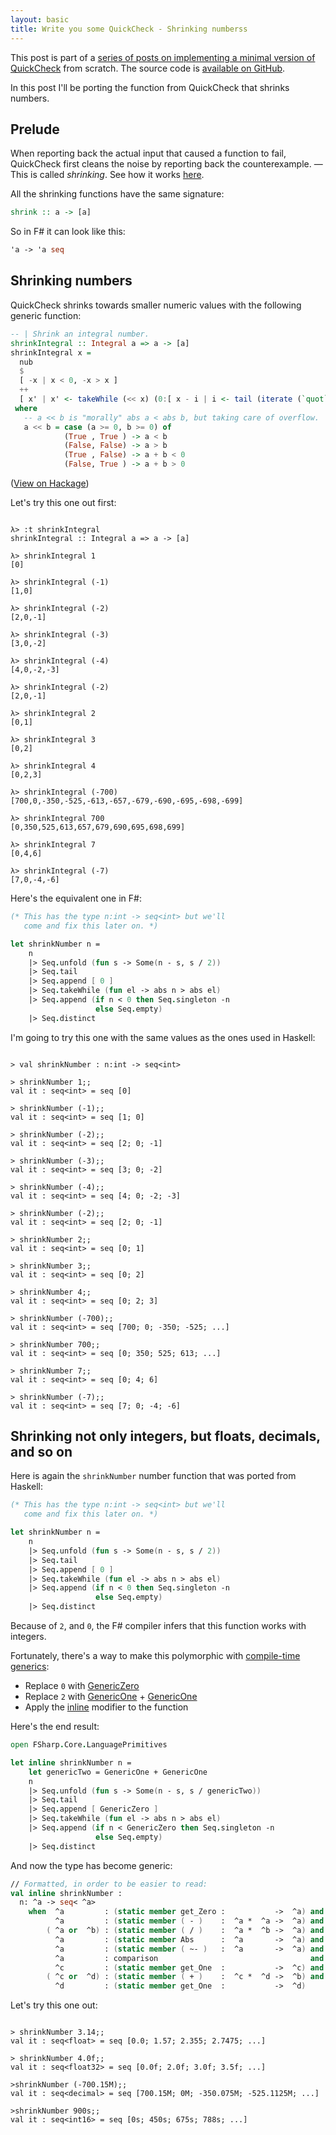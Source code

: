 ```yaml
---
layout: basic
title: Write you some QuickCheck - Shrinking numberss
---
```


This post is part of a [series of posts on implementing a minimal version of QuickCheck](/2016/02/08/write-you-some-quickcheck/) from scratch. The source code is [available on GitHub](https://gist.github.com/moodmosaic/65c576732722b3b7a200).

In this post I'll be porting the function from QuickCheck that shrinks numbers.

## Prelude

When reporting back the actual input that caused a function to fail, QuickCheck first cleans the noise by reporting back the counterexample. — This is called *shrinking*. See how it works [here](http://www.dcc.fc.up.pt/~pbv/aulas/tapf/slides/quickcheck.html#shrinking).

All the shrinking functions have the same signature:

``` haskell
shrink :: a -> [a]
```

So in F# it can look like this:

```fsharp
'a -> 'a seq
```

## Shrinking numbers

QuickCheck shrinks towards smaller numeric values with the following generic function:

``` haskell
-- | Shrink an integral number.
shrinkIntegral :: Integral a => a -> [a]
shrinkIntegral x =
  nub
  $
  [ -x | x < 0, -x > x ]
  ++
  [ x' | x' <- takeWhile (<< x) (0:[ x - i | i <- tail (iterate (`quot` 2) x) ]) ]
 where
   -- a << b is "morally" abs a < abs b, but taking care of overflow.
   a << b = case (a >= 0, b >= 0) of
            (True , True ) -> a < b
            (False, False) -> a > b
            (True , False) -> a + b < 0
            (False, True ) -> a + b > 0
```
([View on Hackage](https://hackage.haskell.org/package/QuickCheck-2.8.2/docs/src/Test-QuickCheck-Arbitrary.html#shrinkIntegral))

Let's try this one out first:

``` text

λ> :t shrinkIntegral
shrinkIntegral :: Integral a => a -> [a]

λ> shrinkIntegral 1
[0]

λ> shrinkIntegral (-1)
[1,0]

λ> shrinkIntegral (-2)
[2,0,-1]

λ> shrinkIntegral (-3)
[3,0,-2]

λ> shrinkIntegral (-4)
[4,0,-2,-3]

λ> shrinkIntegral (-2)
[2,0,-1]

λ> shrinkIntegral 2
[0,1]

λ> shrinkIntegral 3
[0,2]

λ> shrinkIntegral 4
[0,2,3]

λ> shrinkIntegral (-700)
[700,0,-350,-525,-613,-657,-679,-690,-695,-698,-699]

λ> shrinkIntegral 700
[0,350,525,613,657,679,690,695,698,699]

λ> shrinkIntegral 7
[0,4,6]

λ> shrinkIntegral (-7)
[7,0,-4,-6]

```

Here's the equivalent one in F#:

```fsharp
(* This has the type n:int -> seq<int> but we'll
   come and fix this later on. *)

let shrinkNumber n =
    n
    |> Seq.unfold (fun s -> Some(n - s, s / 2))
    |> Seq.tail
    |> Seq.append [ 0 ]
    |> Seq.takeWhile (fun el -> abs n > abs el)
    |> Seq.append (if n < 0 then Seq.singleton -n
                   else Seq.empty)
    |> Seq.distinct
```

I'm going to try this one with the same values as the ones used in Haskell:

``` text

> val shrinkNumber : n:int -> seq<int>

> shrinkNumber 1;;
val it : seq<int> = seq [0]

> shrinkNumber (-1);;
val it : seq<int> = seq [1; 0]

> shrinkNumber (-2);;
val it : seq<int> = seq [2; 0; -1]

> shrinkNumber (-3);;
val it : seq<int> = seq [3; 0; -2]

> shrinkNumber (-4);;
val it : seq<int> = seq [4; 0; -2; -3]

> shrinkNumber (-2);;
val it : seq<int> = seq [2; 0; -1]

> shrinkNumber 2;;
val it : seq<int> = seq [0; 1]

> shrinkNumber 3;;
val it : seq<int> = seq [0; 2]

> shrinkNumber 4;;
val it : seq<int> = seq [0; 2; 3]

> shrinkNumber (-700);;
val it : seq<int> = seq [700; 0; -350; -525; ...]

> shrinkNumber 700;;
val it : seq<int> = seq [0; 350; 525; 613; ...]

> shrinkNumber 7;;
val it : seq<int> = seq [0; 4; 6]

> shrinkNumber (-7);;
val it : seq<int> = seq [7; 0; -4; -6]

```

## Shrinking not only integers, but floats, decimals, and so on

Here is again the `shrinkNumber` number function that was ported from Haskell:

```fsharp
(* This has the type n:int -> seq<int> but we'll
   come and fix this later on. *)

let shrinkNumber n =
    n
    |> Seq.unfold (fun s -> Some(n - s, s / 2))
    |> Seq.tail
    |> Seq.append [ 0 ]
    |> Seq.takeWhile (fun el -> abs n > abs el)
    |> Seq.append (if n < 0 then Seq.singleton -n
                   else Seq.empty)
    |> Seq.distinct
```

Because of `2`, and `0`, the F# compiler infers that this function works with integers.

Fortunately, there's a way to make this polymorphic with [compile-time generics](http://stackoverflow.com/a/4738404):

* Replace `0` with [GenericZero](https://msdn.microsoft.com/en-us/library/ee370581.aspx)
* Replace `2` with [GenericOne](https://msdn.microsoft.com/en-us/library/ee353503.aspx) + [GenericOne](https://msdn.microsoft.com/en-us/library/ee353503.aspx)
* Apply the [inline](https://msdn.microsoft.com/en-us/library/dd548047.aspx) modifier to the function

Here's the end result:

```fsharp
open FSharp.Core.LanguagePrimitives

let inline shrinkNumber n =
    let genericTwo = GenericOne + GenericOne
    n
    |> Seq.unfold (fun s -> Some(n - s, s / genericTwo))
    |> Seq.tail
    |> Seq.append [ GenericZero ]
    |> Seq.takeWhile (fun el -> abs n > abs el)
    |> Seq.append (if n < GenericZero then Seq.singleton -n
                   else Seq.empty)
    |> Seq.distinct
```

And now the type has become generic:

```fsharp
// Formatted, in order to be easier to read:
val inline shrinkNumber :
  n: ^a -> seq< ^a>
    when  ^a         : (static member get_Zero :           ->  ^a) and
          ^a         : (static member ( - )    :  ^a *  ^a ->  ^a) and
        ( ^a or  ^b) : (static member ( / )    :  ^a *  ^b ->  ^a) and
          ^a         : (static member Abs      :  ^a       ->  ^a) and
          ^a         : (static member ( ~- )   :  ^a       ->  ^a) and
          ^a         : comparison                                  and
          ^c         : (static member get_One  :           ->  ^c) and
        ( ^c or  ^d) : (static member ( + )    :  ^c *  ^d ->  ^b) and
          ^d         : (static member get_One  :           ->  ^d)
```

Let's try this one out:

``` text

> shrinkNumber 3.14;;
val it : seq<float> = seq [0.0; 1.57; 2.355; 2.7475; ...]

> shrinkNumber 4.0f;;
val it : seq<float32> = seq [0.0f; 2.0f; 3.0f; 3.5f; ...]

>shrinkNumber (-700.15M);;
val it : seq<decimal> = seq [700.15M; 0M; -350.075M; -525.1125M; ...]

>shrinkNumber 900s;;
val it : seq<int16> = seq [0s; 450s; 675s; 788s; ...]

```

